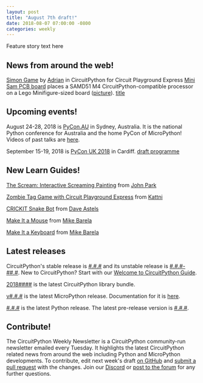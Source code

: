 ```yaml
---
layout: post
title: "August 7th draft!"
date: 2018-08-07 07:00:00 -0800
categories: weekly
---
```


Feature story text here

## News from around the web!

[Simon Game](https://github.com/Factoid/circuit_playground_examples/blob/master/simon.py) by [Adrian](https://twitter.com/wpgFactoid) in CircuitPython for Circuit Playground Express
[Mini Sam PCB board](https://github.com/bwshockley/Mini-SAM-D51) places a SAMD51 M4 CircuitPython-compatible processor on a Lego Minifigure-sized board ([picture](https://twitter.com/bwshockley/status/1024407259298717696/photo/1)).
[title](url)

## Upcoming events!

August 24-28, 2018 is [PyCon.AU](https://2018.pycon-au.org/) in Sydney, Australia. It is the national Python conference for Australia and the home PyCon of MicroPython! Videos of past talks are [here](https://www.youtube.com/user/PyConAU).

September 15-19, 2018 is [PyCon UK 2018](https://2018.pyconuk.org/) in Cardiff. [draft programme](https://2018.pyconuk.org/programme/)

## New Learn Guides!

[The Scream: Interactive Screaming Painting](https://learn.adafruit.com/the-scream-munch-screaming-interactive-scream-painting) from [John Park](https://learn.adafruit.com/users/johnpark)

[Zombie Tag Game with Circuit Playground Express](https://learn.adafruit.com/circuit-playground-express-ir-zombie-game) from [Kattni](https://learn.adafruit.com/users/kattni)

[CRICKIT Snake Bot](https://learn.adafruit.com/crickit-snake-bot/overview) from [Dave Astels](https://learn.adafruit.com/users/dastels)

[Make It a Mouse](https://learn.adafruit.com/make-it-a-mouse) from [Mike Barela](https://learn.adafruit.com/users/MikeBarela)

[Make It a Keyboard](https://learn.adafruit.com/make-it-a-keyboard) from [Mike Barela](https://learn.adafruit.com/users/MikeBarela)

## Latest releases

CircuitPython's stable release is [#.#.#](https://github.com/adafruit/circuitpython/releases/latest) and its unstable release is [#.#.#-##.#](https://github.com/adafruit/circuitpython/releases). New to CircuitPython? Start with our [Welcome to CircuitPython Guide](https://learn.adafruit.com/welcome-to-circuitpython).

[2018####](https://github.com/adafruit/Adafruit_CircuitPython_Bundle/releases/latest) is the latest CircuitPython library bundle.

[v#.#.#](https://micropython.org/download) is the latest MicroPython release. Documentation for it is [here](http://docs.micropython.org/en/latest/pyboard/).

[#.#.#](https://www.python.org/downloads/) is the latest Python release. The latest pre-release version is [#.#.#](https://www.python.org/download/pre-releases/).

## Contribute!

The CircuitPython Weekly Newsletter is a CircuitPython community-run newsletter emailed every Tuesday. It highlights the latest CircuitPython related news from around the web including Python and MicroPython developments. To contribute, edit next week's draft [on GitHub](https://github.com/adafruit/circuitpython-weekly-newsletter/tree/gh-pages/_drafts) and [submit a pull request](https://help.github.com/articles/editing-files-in-your-repository/) with the changes. Join our [Discord](https://adafru.it/discord) or [post to the forum](https://forums.adafruit.com/viewforum.php?f=60) for any further questions.
